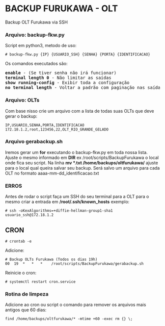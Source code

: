 # BACKUP FURUKAWA - OLT

Backup OLT Furukawa via SSH

### Arquivo: backup-fkw.py
Script em python3, metodo de uso:
```
# backup-fkw.py {IP} {USUARIO_SSH} {SENHA} {PORTA} {IDENTIFICACAO}
```
Os comandos executados são:
<pre>
<b>enable</b> - (Se tiver senha não irá funcionar)
<b>terminal length 0</b> - Não limitar as saídas
<b>show running-config</b> - Exibir toda a configuração
<b>no terminal length</b> - Voltar a padrão com paginação nas saídas
</pre>
### Arquivo: OLTs
Com base nisso crie um arquivo com a lista de todas suas OLTs que deve gerar o backup:
```
IP,USUARIO,SENHA,PORTA,IDENTIFICACAO
172.18.1.2,root,123456,22,OLT_RIO_GRANDE_GELADO
```

### Arquivo gerabackup.sh
Iremos gerar um <b>for</b> executando o backup-fkw.py em toda nossa lista.
Ajuste o mesmo informado em <b>DIR</b> ex /root/scripts/BackupFurukawa o local onde fica seu script.
Na linha <b>mv *.txt /home/backups/oltfurukawa/</b> ajuste para o local qual queira salvar seu backup. 
Será salvo um arquivo para cada OLT no formato  aaaa-mm-dd_identificacao.txt	

### ERROS
Antes de rodar o script faça um SSH do seu terminal para a OLT para o mesmo criar a entrada em <b>/root/.ssh/known_hosts</b> exemplo:
```
# ssh -oKexAlgorithms=+diffie-hellman-group1-sha1 usuario_ssh@172.18.1.2
```

## CRON
```
# crontab -e 
```
Adicione:
```
# Backup OLTs Furukawa (Todos os dias 19h)
00  19  *   *   *    /root/scripts/BackupFurukawa/gerabackup.sh
```
Reinicie o cron:
```
# systemctl restart cron.service
```

### Rotina de limpeza
Adicione ao cron ou script o comando para remover os arquivos mais antigos que 60 dias: 
```
find /home/backups/oltfurukawa/* -mtime +60 -exec rm {} \;
```

